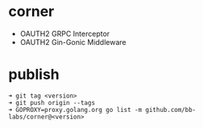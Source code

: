 # corner

- OAUTH2 GRPC Interceptor
- OAUTH2 Gin-Gonic Middleware

# publish

```
➜ git tag <version>
➜ git push origin --tags
➜ GOPROXY=proxy.golang.org go list -m github.com/bb-labs/corner@<version>
```
